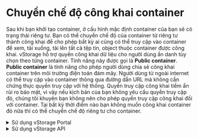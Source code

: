 # Chuyển chế độ công khai container

Sau khi bạn khởi tạo container, ở cấu hình mặc định container của bạn sẽ có trạng thái riêng tư. Bạn có thể chuyển chế độ của container từ riêng tư thành công khai để cho phép bất kỳ ai cũng có thể truy cập vào container để xem, tải xuống, tải lên tất cả tệp tin, object thuộc container được công khai. vStorage hỗ trợ quyền công khai dữ liệu cho người dùng ẩn danh tùy chọn theo từng container. Tính năng này được gọi là **Public container**. **Public container** là tính năng cho phép người dùng chia sẻ công khai container trên môi trường điện toán đám mây. Người dùng từ ngoài internet có thể truy cập vào container thông qua đường dẫn URL mà không cần chứng thực quyền truy cập với hệ thống. Quyền truy cập công khai tiềm ẩn rủi ro bảo mật, vì vậy nếu kịch bản của bạn không yêu cầu quyền truy cập đó, chúng tôi khuyên bạn không nên cho phép quyền truy cập công khai đối với container. Tại bất kỳ thời điểm nào bạn không muốn công khai container đó nữa thì có thể chuyển chế độ riêng tư cho container. 

<details>

<summary>Sử dụng vStorage Portal</summary>

Trước khi có thể thực hiện chuyển chế độ công khai container, bạn cần thực hiện phân quyền truy cập ACLs container cho toàn bộ người dùng, chi tiết tham khảo tại [Phân quyền truy cập ACLs container](https://docs.vngcloud.vn/vng-cloud-document/vn/vstorage/object-storage/vstorage-hcm03/cac-tinh-nang-cua-vstorage/lam-viec-voi-container/phan-quyen-truy-cap-acls-container).

1\. Đăng nhập vào [https://vstorage.console.vngcloud.vn](https://vstorage.console.vngcloud.vn/storage/list).

2\. Chọn **project** và chọn **container** bạn muốn chuyển chế độ công khai.

3\. Chọn ![](https://docs.vngcloud.vn/download/thumbnails/49648685/image2023-3-6\_10-20-30.png?version=1\&modificationDate=1678072831000\&api=v2)hoặc chọn biểu tượng ![](https://docs.vngcloud.vn/download/thumbnails/49648685/image2023-2-6\_10-20-54.png?version=1\&modificationDate=1675653656000\&api=v2)tại **container** bạn muốn thực hiện sử dụng tính năng chuyển chế độ công khai và chọn![](https://docs.vngcloud.vn/download/thumbnails/49648685/image2023-3-6\_10-21-8.png?version=1\&modificationDate=1678072869000\&api=v2)**.**

4\. Màn hình **Chuyển chế độ công khai** được hiển thị. Chọn **Chuyển chế độ công khai.**

Sau khi bạn hoàn thành 4 bước được mô tả bên trên, tính năng Public container đã được bật. Quyền truy cập công khai được cấp cho container và object thông qua danh sách kiểm soát truy cập (ACLs). Cài đặt này cho phép mọi người truy cập vào tất cả các object bên trong container với các quyền truy cập được chỉ định thông qua danh sách kiểm soát truy cập (ACLs). Để xem thêm thông tin về tính năng Thiết lập ACLS, hãy xem [Phân quyền truy cập ACLs container](https://docs.vngcloud.vn/vng-cloud-document/vn/vstorage/object-storage/vstorage-hcm03/cac-tinh-nang-cua-vstorage/lam-viec-voi-container/phan-quyen-truy-cap-acls-container).

<img src="../../../../../.gitbook/assets/Chuyen_che_do_cong_khai_container.gif" alt="" data-size="original">

</details>

 

<details>

<summary>Sử dụng vStorage API</summary>

Ngoài cổng giao diện quản lý truyền thống, chúng tôi cũng cung cấp API cho phép bạn tích hợp với các ứng dụng, công cụ phía người dùng của bạn với vStorage để lưu trữ dữ liệu.

Để chuyển chế độ công khai container qua vStorage API, hãy xem [API Developers](https://docs.vngcloud.vn/vng-cloud-document/vn/vstorage/object-storage/vstorage-hcm03/api-developers).

</details>

